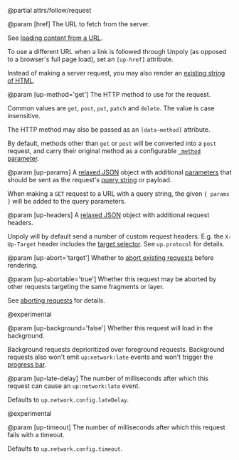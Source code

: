 @partial attrs/follow/request

@param [href]
  The URL to fetch from the server.

  See [loading content from a URL](/providing-html#url).

  To use a different URL when a link is followed through Unpoly (as opposed to a browser's full page load),
  set an `[up-href]` attribute.

  Instead of making a server request, you may also render an [existing string of HTML](/providing-html#string).


@param [up-method='get']
  The HTTP method to use for the request.

  Common values are `get`, `post`, `put`, `patch` and `delete`. The value is case insensitive.

  The HTTP method may also be passed as an `[data-method]` attribute.

  By default, methods other than `get` or `post` will be converted into a `post` request, and carry
  their original method as a configurable [`_method` parameter](/up.protocol.config#config.methodParam).

@param [up-params]
  A [relaxed JSON](/relaxed-json) object with additional [parameters](/up.Params) that should be sent as the request's
  [query string](https://en.wikipedia.org/wiki/Query_string) or payload.

  When making a `GET` request to a URL with a query string, the given `{ params }` will be added
  to the query parameters.

@param [up-headers]
  A [relaxed JSON](/relaxed-json) object with additional request headers.

  Unpoly will by default send a number of custom request headers.
  E.g. the `X-Up-Target` header includes the [target selector](/targeting-fragments).
  See `up.protocol` for details.

@param [up-abort='target']
  Whether to [abort existing requests](/aborting-requests) before rendering.

@param [up-abortable='true']
  Whether this request may be aborted by other requests targeting the same fragments or layer.

  See [aborting requests](/aborting-requests) for details.

  @experimental

@param [up-background='false']
  Whether this request will load in the background.

  Background requests deprioritized over foreground requests.
  Background requests also won't emit `up:network:late` events and won't trigger
  the [progress bar](/progress-bar).

@param [up-late-delay]
  The number of milliseconds after which this request can cause
  an `up:network:late` event.

  Defaults to `up.network.config.lateDelay`.

  @experimental

@param [up-timeout]
  The number of milliseconds after which this request fails with a timeout.

  Defaults to `up.network.config.timeout`.
